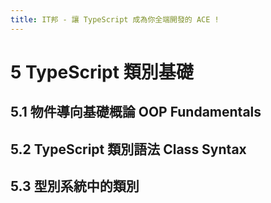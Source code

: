 ```yaml
---
title: IT邦 - 讓 TypeScript 成為你全端開發的 ACE !
---
```


# 5 TypeScript 類別基礎

## 5.1 物件導向基礎概論 OOP Fundamentals

## 5.2 TypeScript 類別語法 Class Syntax

## 5.3 型別系統中的類別